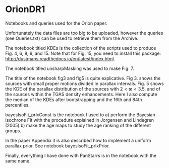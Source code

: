 # OrionDR1
Notebooks and queries used for the Orion paper.

Unfortunately the data files are too big to be uploaded, however the queries (see Queries.txt) 
can be used to retrieve them from the Archive.

The notebook titled KDEs is the collection of the scripts used to produce Fig. 4, 6, 8, 9, and 15.
Note that for Fig. 15, you need to install this package: http://dustmaps.readthedocs.io/en/latest/index.html.

The notebook titled unsharpMasking was used to make Fig. 7. 

The title of the notebook fig3 and fig5 is quite explicative. Fig 3. shows the sources with small proper motions
divided in parallax intervals. Fig. 5 shows the KDE of the parallax distribution of the sources with $2 < \varpi < 3.5$, and of the sources within the TGAS  density enhancements. Here I also compute the median of the KDEs after bootstrapping and the 16th and 84th percentiles.

bayesIsoFit_prlxConst is the notebook I used to a) perform the Bayesian Isochrone Fit with the procedure explained in Jorgensen and Lindegren (2005) b) make the age maps to study the age ranking of the different groups.

In the paper Appendix it is also described how to implement a uniform parallax prior. See notebook bayesIsoFit_prlxPrior.

Finally, everything I have done with PanStarrs is in the notebook with the same name.


